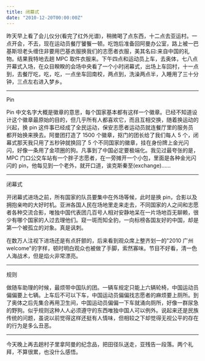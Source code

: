 ```yaml
---
title: 闭幕式
date: "2010-12-20T00:00:00Z"
---
```


昨天早上看了会儿仪分(看完了红外光谱)，稍微喝了点东西，十二点去亚运村。一点开会，不去，现在运动员餐厅饕餮一顿。吃饱后准备回阿曼办公室，路上被一巴基斯坦老头缠住非要用巴基衣服换我们的志愿者衣服，美其名曰:来自中国的礼物。结果我特地去趟 MPC 取件衣服来。下午四点和运动员上车，去奥体，七八点开幕式入场，在众目睽睽的会场中央看了一个小时闭幕式，出场上车回村，十一点到，去餐厅吃，吃，吃，一点坐车回南校，两点到，洗澡两点半，入睡用了三十分钟，三点左右进入梦乡。

---

Pin

Pin 中文名字大概是徽章的意思，每个国家基本都有这样一个徽章。已经不知道设计这个徽章最原始的目的，但几乎所有人都喜欢它，而且互相交换，随着换运动的兴起，换 pin 这件事已经成了全民运动，保安志愿者运动员就连餐厅里的服务员都开始换来换去。阿曼团打造了 1500 个徽章，抠门的团长给了我们每人 5 个，闭幕式那天我只用了五秒钟就换回了 5 个不同国家的徽章，挂在身份牌上金光闪闪，好像一条用了金项圈的狗。凡事到了中国必定要极端化。我见过最夸张的是，MPC 门口公交车站有一个胖子志愿者，在一旁摊开一个小包，里面是各种金光闪闪的 pin，他每见到一个老外，就开口道，诶克斯秦至(exchange)……

---

闭幕式

开闭幕式进场之前，所有国家的队员要集中在外场等候，此时是换 pin，合影以及拥抱亲吻的大好时机。亚洲各国人民在场地里走来走去，不同国家的人之间和志愿者各种交流合影，唯独中国代表团几百号人相对安静地呆在一片场地百无聊赖，很少有哪个国家的人过去理他们。窥一斑而知全豹，一向标榜各国友好的中国，却是第一个被孤立的对象。真是讽刺。

在数万人注视下进场还是有点肝颤的，后来看到观众席上整齐划一的"2010 广州 welcome"的字样，顿时明白观众也被做了手脚，索然寡味。节目不好看，清一色人海战术，但是焰火非常漂亮。

---

规则

做随车助理的时候，最烦带中国队的团。一辆车规定只能上六辆轮椅，中国运动员偏偏要上七辆。上车后不可以下车，中国运动员偏偏找志愿者的麻烦要上厕所。到了奥体之后先集合再用卫生间，中国运动员偏偏一下车就涌向厕所，好像一群尿急的野狗。似乎规则这种人人必须遵守的东西唯独中国人可以例外。说起来还是民族传统的问题，虽说以前觉得这样还挺有人情味，但相较之下却觉得无视公平的存在的行为是多么丑恶。

---

今天晚上再去趟村子里拿阿曼的纪念品，把田径队送走，亚残告一段落。两个礼拜，不算很累，也没什么感悟。
